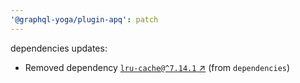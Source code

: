 ```yaml
---
'@graphql-yoga/plugin-apq': patch
---
```

dependencies updates:
  - Removed dependency [`lru-cache@^7.14.1` ↗︎](https://www.npmjs.com/package/lru-cache/v/7.14.1) (from `dependencies`)
